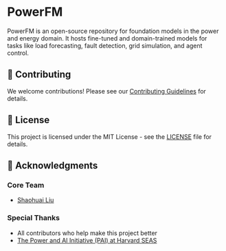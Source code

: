 # PowerFM
PowerFM is an open-source repository for foundation models in the power and energy domain. It hosts fine-tuned and domain-trained models for tasks like load forecasting, fault detection, grid simulation, and agent control.



## 🤝 Contributing

We welcome contributions! Please see our [Contributing Guidelines](https://power-agent.github.io/) for details.

## 📄 License

This project is licensed under the MIT License - see the [LICENSE](LICENSE) file for details.

## 🙏 Acknowledgments

### Core Team
- [Shaohuai Liu](https://liushaohuai5.github.io/) 

### Special Thanks
- All contributors who help make this project better
- [The Power and AI Initiative (PAI) at Harvard SEAS](https://pai.seas.harvard.edu/)
